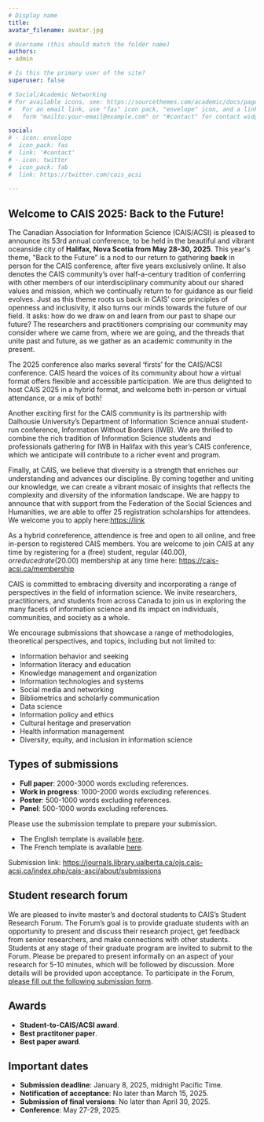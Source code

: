 ```yaml
---
# Display name
title: 	
avatar_filename: avatar.jpg

# Username (this should match the folder name)
authors:
- admin

# Is this the primary user of the site?
superuser: false

# Social/Academic Networking
# For available icons, see: https://sourcethemes.com/academic/docs/page-builder/#icons
#   For an email link, use "fas" icon pack, "envelope" icon, and a link in the
#   form "mailto:your-email@example.com" or "#contact" for contact widget.

social:
# - icon: envelope
#  icon_pack: fas
#  link: '#contact'
# - icon: twitter
#  icon_pack: fab
#  link: https://twitter.com/cais_acsi
  
---
```

## Welcome to CAIS 2025: Back to the Future!

The Canadian Association for Information Science (CAIS/ACSI) is pleased to announce its 53rd annual conference, to be held in the beautiful and vibrant oceanside city of <strong>Halifax, Nova Scotia from May 28-30, 2025</strong>. This year's theme, "Back to the Future” is a nod to our return to gathering <strong>back</strong> in person for the CAIS conference, after five years exclusively online. It also denotes the CAIS community’s over half-a-century tradition of conferring with other members of our interdisciplinary community about our shared values and mission, which we continually return to for guidance as our field evolves. Just as this theme roots us back in CAIS’ core principles of openness and inclusivity, it also turns our minds towards the future of our field. It asks: how do we draw on and learn from our past to shape our future? The researchers and practitioners comprising our community may consider where we came from, where we are going, and the threads that unite past and future, as we gather as an academic community in the present.

The 2025 conference also marks several ‘firsts’ for the CAIS/ACSI conference. CAIS heard the voices of its community about how a virtual format offers flexible and accessible participation. We are thus delighted to host CAIS 2025 in a hybrid format, and welcome both in-person or virtual attendance, or a mix of both! 

Another exciting first for the CAIS community is its partnership with Dalhousie University’s Department of Information Science annual student-run conference, Information Without Borders (IWB). We are thrilled to combine the rich tradition of Information Science students and professionals gathering for IWB in Halifax with this year’s CAIS conference, which we anticipate will contribute to a richer event and program. 

Finally, at CAIS, we believe that diversity is a strength that enriches our understanding and advances our discipline. By coming together and uniting our knowledge, we can create a vibrant mosaic of insights that reflects the complexity and diversity of the information landscape. We are happy to announce that with support from the Federation of the Social Sciences and Humanities, we are able to offer 25 registration scholarships for attendees. We welcome you to apply here:<a href = "https://link">https://link</a>

As a hybrid conreference, attendence is free and open to all online, and free in-person to registered CAIS members. You are welcome to join CAIS at any time by registering for a (free) student, regular ($40.00), or reduced rate ($20.00) membership at any time here: https://cais-acsi.ca/membership 

CAIS is committed to embracing diversity and incorporating a range of perspectives in the field of information science. We invite researchers, practitioners, and students from across Canada to join us in exploring the many facets of information science and its impact on individuals, communities, and society as a whole. 

We encourage submissions that showcase a range of methodologies, theoretical perspectives, and topics, including but not limited to:

- Information behavior and seeking
- Information literacy and education
- Knowledge management and organization
- Information technologies and systems
- Social media and networking
- Bibliometrics and scholarly communication
- Data science 
- Information policy and ethics
- Cultural heritage and preservation
- Health information management
- Diversity, equity, and inclusion in information science

## Types of submissions

- <strong>Full paper</strong>: 2000-3000 words excluding references. 
- <strong>Work in progress</strong>: 1000-2000 words excluding references.
- <strong>Poster</strong>: 500-1000 words excluding references.
- <strong>Panel</strong>: 500-1000 words excluding references.

Please use the submission template to prepare your submission.
- The English template is available <a href="https://cais2025.netlify.app/CAIS2025_template.docx">here</a>.
- The French template is available <a href="https://cais2025.netlify.app/ACSI2025_modèle.docx">here</a>.

Submission link: <a href = "https://journals.library.ualberta.ca/ojs.cais-acsi.ca/index.php/cais-asci/about/submissions">https://journals.library.ualberta.ca/ojs.cais-acsi.ca/index.php/cais-asci/about/submissions</a>

## Student research forum
We are pleased to invite master’s and doctoral students to CAIS’s Student Research Forum. The Forum’s goal is to provide graduate students with an opportunity to present and discuss their research project, get feedback from senior researchers, and make connections with other students. Students at any stage of their graduate program are invited to submit to the Forum. Please be prepared to present informally on an aspect of your research for 5-10 minutes, which will be followed by discussion. More details will be provided upon acceptance.
To participate in the Forum, <a href="https://forms.gle/HE3t4gim3XSym6eH9">please fill out the following submission form</a>.

## Awards
- <strong>Student-to-CAIS/ACSI award</strong>.
- <strong>Best practitoner paper</strong>.
- <strong>Best paper award</strong>.

## Important dates 

- <strong>Submission deadline</strong>: January 8, 2025, midnight Pacific Time.
- <strong>Notification of acceptance</strong>: No later than March 15, 2025.
- <strong>Submission of final versions</strong>: No later than April 30, 2025.
- <strong>Conference</strong>: May 27-29, 2025.
